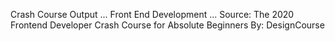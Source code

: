 Crash Course Output
...
Front End Development
...
Source: The 2020 Frontend Developer Crash Course for Absolute Beginners
By: DesignCourse
